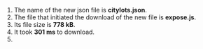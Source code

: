 1. The name of the new json file is **citylots.json**.
2. The file that initiated the download of the new file is **expose.js**.
3. Its file size is **778 kB**.
4. It took **301 ms** to download.
5. 
